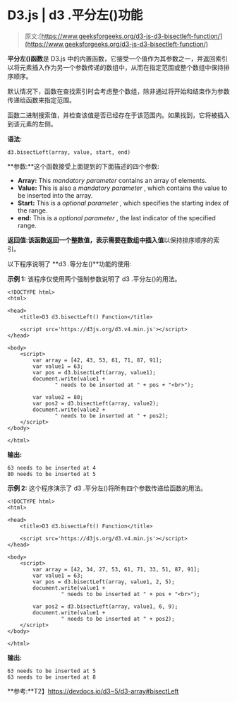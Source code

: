 # D3.js | d3 .平分左()功能

> 原文:[https://www.geeksforgeeks.org/d3-js-d3-bisectleft-function/](https://www.geeksforgeeks.org/d3-js-d3-bisectleft-function/)

**平分左()函数**是 D3.js 中的内置函数，它接受一个值作为其参数之一，并返回索引以将元素插入作为另一个参数传递的数组中，从而在指定范围或整个数组中保持排序顺序。

默认情况下，函数在查找索引时会考虑整个数组，除非通过将开始和结束作为参数传递给函数来指定范围。

函数二进制搜索值，并检查该值是否已经存在于该范围内。如果找到，它将被插入到该元素的左侧。

**语法:**

```
d3.bisectLeft(array, value, start, end)
```

**参数:**这个函数接受上面提到的下面描述的四个参数:

*   **Array:** This *mandatory parameter* contains an array of elements.
*   **Value:** This is also a *mandatory parameter* , which contains the value to be inserted into the array.
*   **Start:** This is a *optional parameter* , which specifies the starting index of the range.
*   **end:** This is a *optional parameter* , the last indicator of the specified range.

**返回值:**该函数返回一个整数值，表示需要在数组中插入**值**以保持排序顺序的索引。

以下程序说明了 **d3 .等分左()**功能的使用:

**示例 1:** 该程序仅使用两个强制参数说明了 d3 .平分左()的用法。

```
<!DOCTYPE html>
<html>

<head>
    <title>D3 d3.bisectLeft() Function</title>

    <script src='https://d3js.org/d3.v4.min.js'></script>
</head>

<body>
    <script>
        var array = [42, 43, 53, 61, 71, 87, 91];
        var value1 = 63;
        var pos = d3.bisectLeft(array, value1);
        document.write(value1 + 
               " needs to be inserted at " + pos + "<br>");

        var value2 = 80;
        var pos2 = d3.bisectLeft(array, value2);
        document.write(value2 + 
               " needs to be inserted at " + pos2);
    </script>
</body>

</html>
```

**输出:**

```
63 needs to be inserted at 4
80 needs to be inserted at 5

```

**示例 2:** 这个程序演示了 d3 .平分左()将所有四个参数传递给函数的用法。

```
<!DOCTYPE html>
<html>

<head>
    <title>D3 d3.bisectLeft() Function</title>

    <script src='https://d3js.org/d3.v4.min.js'></script>
</head>

<body>
    <script>
        var array = [42, 34, 27, 53, 61, 71, 33, 51, 87, 91];
        var value1 = 63;
        var pos = d3.bisectLeft(array, value1, 2, 5);
        document.write(value1 + 
                 " needs to be inserted at " + pos + "<br>");

        var pos2 = d3.bisectLeft(array, value1, 6, 9);
        document.write(value1 + 
                 " needs to be inserted at " + pos2);
    </script>
</body>

</html>
```

**输出:**

```
63 needs to be inserted at 5
63 needs to be inserted at 8

```

**参考:**T2】https://devdocs.io/d3~5/d3-array#bisectLeft